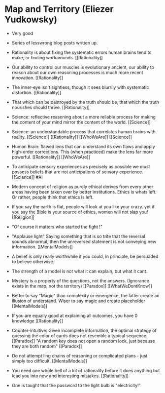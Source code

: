 # Map and Territory (Eliezer Yudkowsky)

- Very good

- Series of lesswrong blog posts written up.

- Rationality is about fixing the systematic errors human brains tend to make, or finding workarounds. [[Rationality]]

- Our ability to control our muscles is evolutionary ancient, our ability to reason about our own reasoning processes is much more recent innovation. [[Rationality]]

- The inner-eye isn't sightless, though it sees blurrily with systematic distortion. [[Rationality]]

- That which can be destroyed by the truth should be, that which the truth nourishes should thrive. [[Rationality]]

- Science: reflective reasoning about a more reliable process for making the content of your mind mirror the content of the world. [[Science]]

- Science: an understandable process that correlates human brains with reality. [[Science]] [[Rationality]] [[WhoWeAre]] [[Science]]

- Human Brain: flawed lens that can understand its own flaws and apply high-order corrections. This (when practiced) make the lens far more powerful. [[Rationality]] [[WhoWeAre]]

- To anticipate sensory experiences as precisely as possible we must possess beliefs that are not anticipations of sensory experience. [[Science]] #AI

- Modern concept of religion as purely ethical derives from every other areas having been taken over by better institutions. Ethics is whats left.
   Or rather, people think that ethics is left.

- If you say the earth is flat, people will look at you like your crazy. yet if you say the Bible is your source of ethics, women will not slap you! [[Religion]]

- "Of course it matters who started the fight !"

- "Applause light" Saying something that is so trite that the reversal sounds abnormal, then the unreversed statement is not conveying new information. [[MentalModels]]

- A belief is only really worthwhile if you could, in principle, be persuaded to believe otherwise.

- The strength of a model is not what it can explain, but what it cant.

- Mystery is a property of the questions, not the answers. (Ignorance exists in the map, not the territory)  [[Paradox]] [[WhatWeDontKnow]]

- Better to say "Magic" than complexity or emergence, the latter create an illusion of understand. Wiser to say magic and create placeholder [[MentalModels]]

- If you are equally good at explaining all outcomes, you have 0 knowledge [[Rationality]]

- Counter-intuitive: Given incomplete information, the optimal strategy of guessing the color of cards does not resemble a typical sequence. [[Paradox]]
  "A random key does not open a random lock, just because they are both random" [[Paradox]]

- Do not attempt ling chains of reasoning or complicated plans - just simply too difficult. [[MentalModels]] 

- You need one whole hell of a lot of rationality before it does anything but lead you into new and interesting mistakes. [[Rationality]]

- One is taught that the password to the light bulb is "electricity!"
